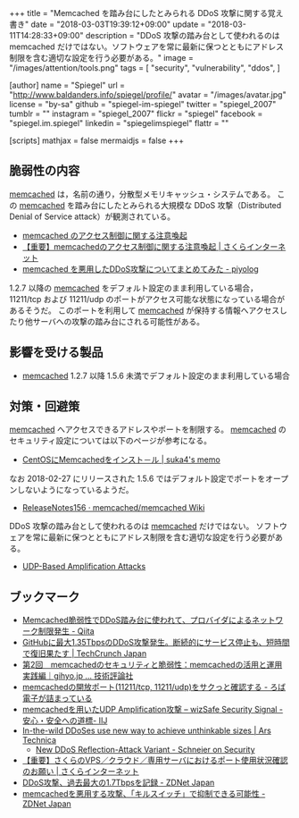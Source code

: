 +++
title = "Memcached を踏み台にしたとみられる DDoS 攻撃に関する覚え書き"
date = "2018-03-03T19:39:12+09:00"
update = "2018-03-11T14:28:33+09:00"
description = "DDoS 攻撃の踏み台として使われるのは memcached だけではない。ソフトウェアを常に最新に保つとともにアドレス制限を含む適切な設定を行う必要がある。"
image = "/images/attention/tools.png"
tags = [
  "security",
  "vulnerability",
  "ddos",
]

[author]
  name      = "Spiegel"
  url       = "http://www.baldanders.info/spiegel/profile/"
  avatar    = "/images/avatar.jpg"
  license   = "by-sa"
  github    = "spiegel-im-spiegel"
  twitter   = "spiegel_2007"
  tumblr    = ""
  instagram = "spiegel_2007"
  flickr    = "spiegel"
  facebook  = "spiegel.im.spiegel"
  linkedin  = "spiegelimspiegel"
  flattr    = ""

[scripts]
  mathjax = false
  mermaidjs = false
+++

## 脆弱性の内容

[memcached] は，名前の通り，分散型メモリキャッシュ・システムである。
この [memcached] を踏み台にしたとみられる大規模な DDoS 攻撃（Distributed Denial of Service attack）が観測されている。

- [memcached のアクセス制御に関する注意喚起](http://www.jpcert.or.jp/at/2018/at180009.html)
- [【重要】memcachedのアクセス制御に関する注意喚起 | さくらインターネット](https://www.sakura.ad.jp/news/sakurainfo/newsentry.php?id=1885)
- [memcached を悪用したDDoS攻撃についてまとめてみた - piyolog](http://d.hatena.ne.jp/Kango/20180301/1519939259)

1.2.7 以降の [memcached] をデフォルト設定のまま利用している場合， 11211/tcp および 11211/udp のポートがアクセス可能な状態になっている場合があるそうだ。
このポートを利用して [memcached] が保持する情報へアクセスしたり他サーバへの攻撃の踏み台にされる可能性がある。

## 影響を受ける製品

- [memcached] 1.2.7 以降 1.5.6 未満でデフォルト設定のまま利用している場合

## 対策・回避策

[memcached] へアクセスできるアドレスやポートを制限する。
[memcached] のセキュリティ設定については以下のページが参考になる。

- [CentOSにMemcachedをインスト－ル | suka4's memo](http://suka4.blogspot.jp/2011/02/centosmemcached.html)

なお 2018-02-27 にリリースされた 1.5.6 ではデフォルト設定でポートをオープンしないようになっているようだ。

- [ReleaseNotes156 · memcached/memcached Wiki](https://github.com/memcached/memcached/wiki/ReleaseNotes156)

DDoS 攻撃の踏み台として使われるのは [memcached] だけではない。
ソフトウェアを常に最新に保つとともにアドレス制限を含む適切な設定を行う必要がある。

- [UDP-Based Amplification Attacks](https://www.us-cert.gov/ncas/alerts/TA14-017A)

## ブックマーク

- [Memcached脆弱性でDDoS踏み台に使われて、プロバイダによるネットワーク制限発生 - Qiita](https://qiita.com/flyjay/items/b9a379ab4ec0f5c0c96e)
- [GitHubに最大1.35TbpsのDDoS攻撃発生。断続的にサービス停止も、短時間で復旧果たす  |  TechCrunch Japan](http://jp.techcrunch.com/2018/03/02/engadget-github-1-35tbps-ddos/)
- [第2回　memcachedのセキュリティと脆弱性：memcachedの活用と運用 実践編｜gihyo.jp … 技術評論社](http://gihyo.jp/dev/feature/01/memcached_advanced/0002)
- [memcachedの開放ポート(11211/tcp, 11211/udp)をサクっと確認する - ろば電子が詰まっている](http://d.hatena.ne.jp/ozuma/20180228/1519828918)
- [memcachedを用いたUDP Amplification攻撃 – wizSafe Security Signal -安心・安全への道標- IIJ](https://wizsafe.iij.ad.jp/2018/03/269/)
- [In-the-wild DDoSes use new way to achieve unthinkable sizes | Ars Technica](https://arstechnica.com/information-technology/2018/02/in-the-wild-ddoses-use-new-way-to-achieve-unthinkable-sizes/)
    - [New DDoS Reflection-Attack Variant - Schneier on Security](https://www.schneier.com/blog/archives/2018/03/new_ddos_reflec.html)
- [【重要】さくらのVPS／クラウド／専用サーバにおけるポート使用状況確認のお願い | さくらインターネット](https://www.sakura.ad.jp/news/sakurainfo/newsentry.php?id=1890)
- [DDoS攻撃、過去最大の1.7Tbpsを記録 - ZDNet Japan](https://japan.zdnet.com/article/35115722/)
- [memcachedを悪用する攻撃、「キルスイッチ」で抑制できる可能性 - ZDNet Japan](https://japan.zdnet.com/article/35115876/)

[memcached]: https://memcached.org/ "memcached - a distributed memory object caching system"
